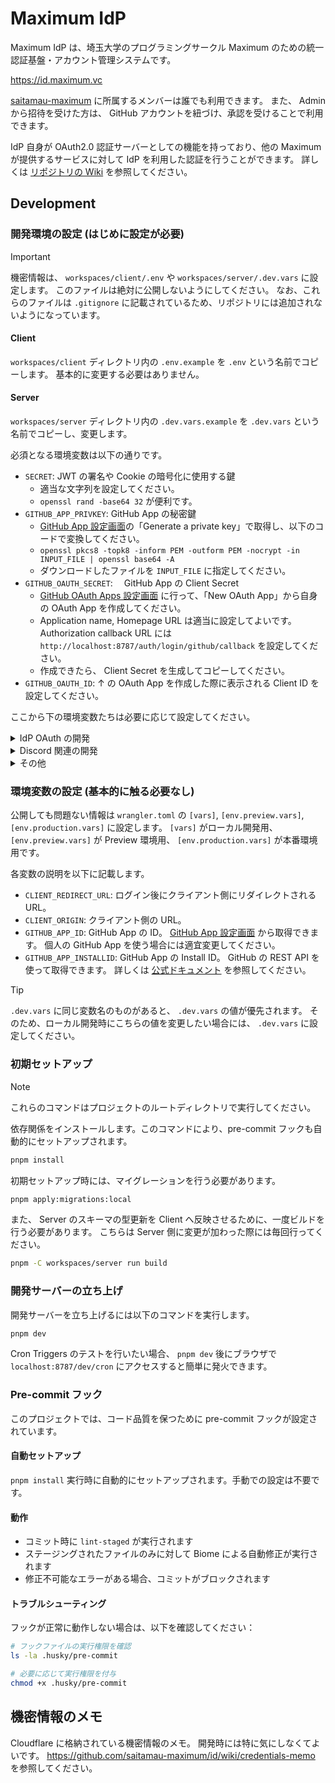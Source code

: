 # Maximum IdP

Maximum IdP は、埼玉大学のプログラミングサークル Maximum のための統一認証基盤・アカウント管理システムです。

<https://id.maximum.vc>

[saitamau-maximum](https://github.com/saitamau-maximum) に所属するメンバーは誰でも利用できます。
また、 Admin から招待を受けた方は、 GitHub アカウントを紐づけ、承認を受けることで利用できます。

IdP 自身が OAuth2.0 認証サーバーとしての機能を持っており、他の Maximum が提供するサービスに対して IdP を利用した認証を行うことができます。
詳しくは [リポジトリの Wiki](https://github.com/saitamau-maximum/id/wiki/oauth-docs) を参照してください。

## Development

### 開発環境の設定 (はじめに設定が必要)

> [!IMPORTANT]
> 機密情報は、 `workspaces/client/.env` や `workspaces/server/.dev.vars` に設定します。
> このファイルは絶対に公開しないようにしてください。
> なお、これらのファイルは `.gitignore` に記載されているため、リポジトリには追加されないようになっています。

#### Client

`workspaces/client` ディレクトリ内の `.env.example` を `.env` という名前でコピーします。
基本的に変更する必要はありません。

#### Server

`workspaces/server` ディレクトリ内の `.dev.vars.example` を `.dev.vars` という名前でコピーし、変更します。

必須となる環境変数は以下の通りです。

- `SECRET`: JWT の署名や Cookie の暗号化に使用する鍵
  - 適当な文字列を設定してください。
  - `openssl rand -base64 32` が便利です。
- `GITHUB_APP_PRIVKEY`: GitHub App の秘密鍵
  - [GitHub App 設定画面](https://github.com/organizations/saitamau-maximum/settings/apps/maximum-auth)の「Generate a private key」で取得し、以下のコードで変換してください。
  - `openssl pkcs8 -topk8 -inform PEM -outform PEM -nocrypt -in INPUT_FILE | openssl base64 -A`
  - ダウンロードしたファイルを `INPUT_FILE` に指定してください。
- `GITHUB_OAUTH_SECRET`:　 GitHub App の Client Secret
  - [GitHub OAuth Apps 設定画面](https://github.com/settings/developers) に行って、「New OAuth App」から自身の OAuth App を作成してください。
  - Application name, Homepage URL は適当に設定してよいです。 Authorization callback URL には `http://localhost:8787/auth/login/github/callback` を設定してください。
  - 作成できたら、 Client Secret を生成してコピーしてください。
- `GITHUB_OAUTH_ID`: ↑ の OAuth App を作成した際に表示される Client ID を設定してください。

ここから下の環境変数たちは必要に応じて設定してください。

<details>
<summary>IdP OAuth の開発</summary>

- `PRIVKEY_FOR_OAUTH`: IdP OAuth 内で使用する秘密鍵
  - <https://api.id.maximum.vc/oauth/util/keygen> へアクセスして生成してください。

</details>

<details>
<summary>Discord 関連の開発</summary>

- `DISCORD_OAUTH_ID`: Discord OAuth の Client ID
- `DISCORD_OAUTH_SECRET`: Discord OAuth の Client Secret
- `DISCORD_BOT_TOKEN`: Discord Bot のトークン
- `DISCORD_GUILD_ID`: Discord Bot を追加するサーバーの ID
- `DISCORD_CALENDAR_CHANNEL_ID`: Calendar の通知を送信する Discord チャンネルの ID

Discord Developer Portal (<https://discord.com/developers/applications>) から新しくアプリケーションを作成してください。
Bot タブの Public bot を有効にしてから、 Installation タブの Installation Contexts で User Install と Guild Install の両方を有効にしてください。
その後設定画面の OAuth2 タブから Client ID と Client Secret を取得してください。
Redirect URL として、 `http://localhost:8787/auth/login/discord/callback` を設定してください。

Bot を作成する場合、自身の管理するサーバーに Bot を追加してください。
また、 Bot タブから TOKEN を生成してください。
Bot の追加については、 `DISCORD_OAUTH_ID`, `DISCORD_GUILD_ID` を指定したら、 `pnpm dev` を実行し、ブラウザで `http://localhost:8787/discord/add-bot` にアクセスすることで bot を追加できます。
念のため、自分が管理しているサーバーが選択されていることを確認してください。

Guild ID と Channel ID は、ブラウザで Discord を開いたときに URL に表示されます。
`https://discord.com/channels/<Guild ID>/<Channel ID>` です。

</details>

<details>
<summary>その他</summary>

(なし)

</details>

### 環境変数の設定 (基本的に触る必要なし)

公開しても問題ない情報は `wrangler.toml` の `[vars]`, `[env.preview.vars]`, `[env.production.vars]` に設定します。
`[vars]` がローカル開発用、 `[env.preview.vars]` が Preview 環境用、 `[env.production.vars]` が本番環境用です。

各変数の説明を以下に記載します。

- `CLIENT_REDIRECT_URL`: ログイン後にクライアント側にリダイレクトされる URL。
- `CLIENT_ORIGIN`: クライアント側の URL。
- `GITHUB_APP_ID`: GitHub App の ID。 [GitHub App 設定画面](https://github.com/organizations/saitamau-maximum/settings/apps/maximum-auth) から取得できます。 個人の GitHub App を使う場合には適宜変更してください。
- `GITHUB_APP_INSTALLID`: GitHub App の Install ID。 GitHub の REST API を使って取得できます。 詳しくは [公式ドキュメント](https://docs.github.com/ja/apps/creating-github-apps/authenticating-with-a-github-app/authenticating-as-a-github-app-installation) を参照してください。

> [!TIP]
> `.dev.vars` に同じ変数名のものがあると、 `.dev.vars` の値が優先されます。
> そのため、ローカル開発時にこちらの値を変更したい場合には、 `.dev.vars` に設定してください。

### 初期セットアップ

> [!NOTE]
> これらのコマンドはプロジェクトのルートディレクトリで実行してください。

依存関係をインストールします。このコマンドにより、pre-commit フックも自動的にセットアップされます。

```bash
pnpm install
```

初期セットアップ時には、マイグレーションを行う必要があります。

```bash
pnpm apply:migrations:local
```

また、 Server のスキーマの型更新を Client へ反映させるために、一度ビルドを行う必要があります。
こちらは Server 側に変更が加わった際には毎回行ってください。

```bash
pnpm -C workspaces/server run build
```

### 開発サーバーの立ち上げ

開発サーバーを立ち上げるには以下のコマンドを実行します。

```bash
pnpm dev
```

Cron Triggers のテストを行いたい場合、 `pnpm dev` 後にブラウザで `localhost:8787/dev/cron` にアクセスすると簡単に発火できます。

### Pre-commit フック

このプロジェクトでは、コード品質を保つために pre-commit フックが設定されています。

#### 自動セットアップ

`pnpm install` 実行時に自動的にセットアップされます。手動での設定は不要です。

#### 動作

- コミット時に `lint-staged` が実行されます
- ステージングされたファイルのみに対して Biome による自動修正が実行されます
- 修正不可能なエラーがある場合、コミットがブロックされます

#### トラブルシューティング

フックが正常に動作しない場合は、以下を確認してください：

```bash
# フックファイルの実行権限を確認
ls -la .husky/pre-commit

# 必要に応じて実行権限を付与
chmod +x .husky/pre-commit
```

## 機密情報のメモ

Cloudflare に格納されている機密情報のメモ。
開発時には特に気にしなくてよいです。
<https://github.com/saitamau-maximum/id/wiki/credentials-memo> を参照してください。
